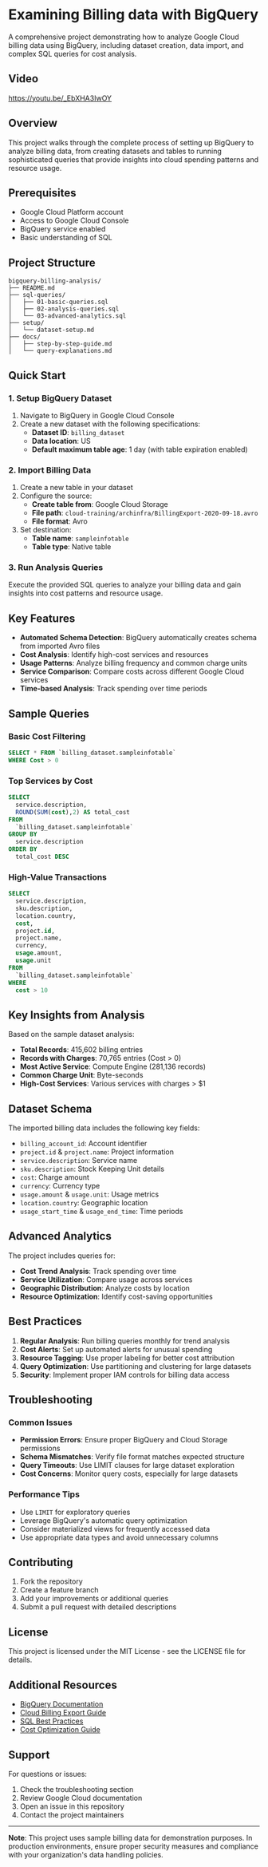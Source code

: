 # Examining Billing data with BigQuery

A comprehensive project demonstrating how to analyze Google Cloud billing data using BigQuery, including dataset creation, data import, and complex SQL queries for cost analysis.

## Video

https://youtu.be/_EbXHA3IwOY

## Overview

This project walks through the complete process of setting up BigQuery to analyze billing data, from creating datasets and tables to running sophisticated queries that provide insights into cloud spending patterns and resource usage.

## Prerequisites

- Google Cloud Platform account
- Access to Google Cloud Console
- BigQuery service enabled
- Basic understanding of SQL

## Project Structure

```
bigquery-billing-analysis/
├── README.md
├── sql-queries/
│   ├── 01-basic-queries.sql
│   ├── 02-analysis-queries.sql
│   └── 03-advanced-analytics.sql
├── setup/
│   └── dataset-setup.md
├── docs/
│   ├── step-by-step-guide.md
│   └── query-explanations.md

```

## Quick Start

### 1. Setup BigQuery Dataset

1. Navigate to BigQuery in Google Cloud Console
2. Create a new dataset with the following specifications:
   - **Dataset ID**: `billing_dataset`
   - **Data location**: US
   - **Default maximum table age**: 1 day (with table expiration enabled)

### 2. Import Billing Data

1. Create a new table in your dataset
2. Configure the source:
   - **Create table from**: Google Cloud Storage
   - **File path**: `cloud-training/archinfra/BillingExport-2020-09-18.avro`
   - **File format**: Avro
3. Set destination:
   - **Table name**: `sampleinfotable`
   - **Table type**: Native table

### 3. Run Analysis Queries

Execute the provided SQL queries to analyze your billing data and gain insights into cost patterns and resource usage.

## Key Features

- **Automated Schema Detection**: BigQuery automatically creates schema from imported Avro files
- **Cost Analysis**: Identify high-cost services and resources
- **Usage Patterns**: Analyze billing frequency and common charge units
- **Service Comparison**: Compare costs across different Google Cloud services
- **Time-based Analysis**: Track spending over time periods

## Sample Queries

### Basic Cost Filtering
```sql
SELECT * FROM `billing_dataset.sampleinfotable`
WHERE Cost > 0
```

### Top Services by Cost
```sql
SELECT
  service.description,
  ROUND(SUM(cost),2) AS total_cost
FROM
  `billing_dataset.sampleinfotable`
GROUP BY
  service.description
ORDER BY
  total_cost DESC
```

### High-Value Transactions
```sql
SELECT
  service.description,
  sku.description,
  location.country,
  cost,
  project.id,
  project.name,
  currency,
  usage.amount,
  usage.unit
FROM
  `billing_dataset.sampleinfotable`
WHERE
  cost > 10
```

## Key Insights from Analysis

Based on the sample dataset analysis:

- **Total Records**: 415,602 billing entries
- **Records with Charges**: 70,765 entries (Cost > 0)
- **Most Active Service**: Compute Engine (281,136 records)
- **Common Charge Unit**: Byte-seconds
- **High-Cost Services**: Various services with charges > $1

## Dataset Schema

The imported billing data includes the following key fields:

- `billing_account_id`: Account identifier
- `project.id` & `project.name`: Project information
- `service.description`: Service name
- `sku.description`: Stock Keeping Unit details
- `cost`: Charge amount
- `currency`: Currency type
- `usage.amount` & `usage.unit`: Usage metrics
- `location.country`: Geographic location
- `usage_start_time` & `usage_end_time`: Time periods

## Advanced Analytics

The project includes queries for:

- **Cost Trend Analysis**: Track spending over time
- **Service Utilization**: Compare usage across services
- **Geographic Distribution**: Analyze costs by location
- **Resource Optimization**: Identify cost-saving opportunities

## Best Practices

1. **Regular Analysis**: Run billing queries monthly for trend analysis
2. **Cost Alerts**: Set up automated alerts for unusual spending
3. **Resource Tagging**: Use proper labeling for better cost attribution
4. **Query Optimization**: Use partitioning and clustering for large datasets
5. **Security**: Implement proper IAM controls for billing data access

## Troubleshooting

### Common Issues

- **Permission Errors**: Ensure proper BigQuery and Cloud Storage permissions
- **Schema Mismatches**: Verify file format matches expected structure
- **Query Timeouts**: Use LIMIT clauses for large dataset exploration
- **Cost Concerns**: Monitor query costs, especially for large datasets

### Performance Tips

- Use `LIMIT` for exploratory queries
- Leverage BigQuery's automatic query optimization
- Consider materialized views for frequently accessed data
- Use appropriate data types and avoid unnecessary columns

## Contributing

1. Fork the repository
2. Create a feature branch
3. Add your improvements or additional queries
4. Submit a pull request with detailed descriptions

## License

This project is licensed under the MIT License - see the LICENSE file for details.

## Additional Resources

- [BigQuery Documentation](https://cloud.google.com/bigquery/docs)
- [Cloud Billing Export Guide](https://cloud.google.com/billing/docs/how-to/export-data-bigquery)
- [SQL Best Practices](https://cloud.google.com/bigquery/docs/best-practices-performance-overview)
- [Cost Optimization Guide](https://cloud.google.com/billing/docs/how-to/cost-optimization)

## Support

For questions or issues:
1. Check the troubleshooting section
2. Review Google Cloud documentation
3. Open an issue in this repository
4. Contact the project maintainers

---

**Note**: This project uses sample billing data for demonstration purposes. In production environments, ensure proper security measures and compliance with your organization's data handling policies.
